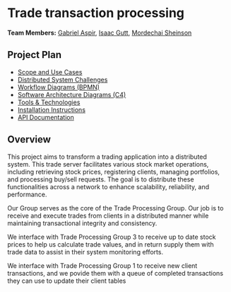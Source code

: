 # Trade transaction processing

**Team Members:** [Gabriel Aspir](mailto:gaspir@mail.yu.edu), [Isaac Gutt](mailto:igutt@mail.yu.edu), [Mordechai Sheinson](mailto:msheinso@mail.yu.edu)

## Project Plan

- [Scope and Use Cases](scope.md)
- [Distributed System Challenges](challenges.md)
- [Workflow Diagrams (BPMN)](workflow.md)
- [Software Architecture Diagrams (C4)](architecture.md)
- [Tools & Technologies](technologies.md)
- [Installation Instructions](installation.md)
- [API Documentation](api.md)


## Overview

This project aims to transform a trading application into a distributed system. This trade server facilitates various stock market operations, including retrieving stock prices, registering clients, managing portfolios, and processing buy/sell requests. The goal is to distribute these functionalities across a network to enhance scalability, reliability, and performance.

Our Group serves as the core of the Trade Processing Group. Our job is to receive and execute trades from clients in a distributed manner while maintaining transactional integrity and consistency.

We interface with Trade Processing Group 3 to receive up to date stock prices to help us calculate trade values, and in return supply them with trade data to assist in their system monitoring efforts.

We interface with Trade Processing Group 1 to receive new client transactions, and we povide them with a queue of completed transactions they can use to update their client tables
